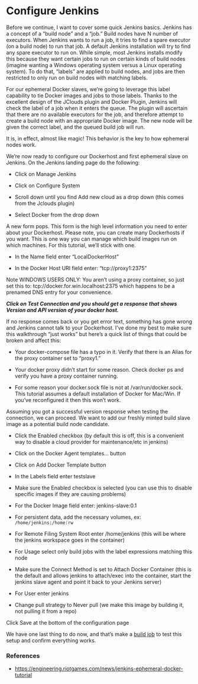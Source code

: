 # Configure Jenkins
Before we continue, I want to cover some quick Jenkins basics. Jenkins has a concept of a “build node” and a “job.” Build nodes have N number of executors. When Jenkins wants to run a job, it tries to find a spare executor (on a build node) to run that job. A default Jenkins installation will try to find any spare executor to run on. While simple, most Jenkins installs modify this because they want certain jobs to run on certain kinds of build nodes (imagine wanting a Windows operating system versus a Linux operating system). To do that, “labels” are applied to build nodes, and jobs are then restricted to only run on build nodes with matching labels.

For our ephemeral Docker slaves, we’re going to leverage this label capability to tie Docker images and jobs to those labels. Thanks to the excellent design of the JClouds plugin and Docker Plugin, Jenkins will check the label of a job when it enters the queue. The plugin will ascertain that there are no available executors for the job, and therefore attempt to create a build node with an appropriate Docker image. The new node will be given the correct label, and the queued build job will run.

It is, in effect, almost like magic! This behavior is the key to how ephemeral nodes work.

We’re now ready to configure our Dockerhost and first ephemeral slave on Jenkins. On the Jenkins landing page do the following:

 - Click on Manage Jenkins

 - Click on Configure System

 - Scroll down until you find Add new cloud as a drop down (this comes from the Jclouds plugin)

 - Select Docker from the drop down

A new form pops. This form is the high level information you need to enter about your Dockerhost. Please note, you can create many Dockerhosts if you want. This is one way you can manage which build images run on which machines. For this tutorial, we’ll stick with one.

 * In the Name field enter “LocalDockerHost”

 * In the Docker Host URI field enter: “tcp://proxy1:2375”

Note WINDOWS USERS ONLY: You aren’t using a proxy container, so just set this to: tcp://docker.for.win.localhost:2375 which happens to be a prenamed DNS entry for your convenience.

***Click on Test Connection and you should get a response that shows Version and API version of your docker host.***

If no response comes back or you get error text, something has gone wrong and Jenkins cannot talk to your Dockerhost. I’ve done my best to make sure this walkthrough “just works” but here’s a quick list of things that could be broken and affect this:

 - Your docker-compose file has a typo in it. Verify that there is an Alias for the proxy container set to “proxy1.”

 - Your docker proxy didn’t start for some reason. Check docker ps and verify you have a proxy container running.

 - For some reason your docker.sock file is not at /var/run/docker.sock. This tutorial assumes a default installation of Docker for Mac/Win. If you’ve reconfigured it then this won’t work.

Assuming you got a successful version response when testing the connection, we can proceed. We want to add our freshly minted build slave image as a potential build node candidate.

 - Click the Enabled checkbox (by default this is off, this is a convenient way to disable a cloud provider for maintenance/etc in jenkins)

 - Click on the Docker Agent templates... button

 - Click on Add Docker Template button

 - In the Labels field enter testslave

 - Make sure the Enabled checkbox is selected (you can use this to disable specific images if they are causing problems)

 - For the Docker Image field enter: jenkins-slave:0.1

 - For persistent data, add the necessary volumes, ex: `/home/jenkins:/home:rw`

 - For Remote Filing System Root enter /home/jenkins (this will be where the jenkins workspace goes in the container)

 - For Usage select only build jobs with the label expressions matching this node

 - Make sure the Connect Method is set to Attach Docker Container (this is the default and allows jenkins to attach/exec into the container, start the jenkins slave agent and point it back to your Jenkins server)

 - For User enter jenkins

  - Change pull strategy to Never pull (we make this image by building it, not pulling it from a repo)

Click Save at the bottom of the configuration page

We have one last thing to do now, and that’s make a [build job](configure-first-job.md) to test this setup and confirm everything works.

### References

 - https://engineering.riotgames.com/news/jenkins-ephemeral-docker-tutorial
